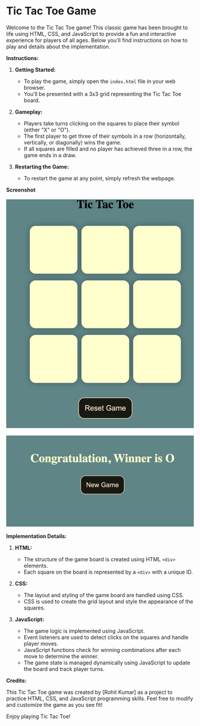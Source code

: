 # Tic Tac Toe Game

Welcome to the Tic Tac Toe game! This classic game has been brought to life using HTML, CSS, and JavaScript to provide a fun and interactive experience for players of all ages. Below you'll find instructions on how to play and details about the implementation.

**Instructions:**

1. **Getting Started:**
   - To play the game, simply open the `index.html` file in your web browser.
   - You'll be presented with a 3x3 grid representing the Tic Tac Toe board.

2. **Gameplay:**
   - Players take turns clicking on the squares to place their symbol (either "X" or "O").
   - The first player to get three of their symbols in a row (horizontally, vertically, or diagonally) wins the game.
   - If all squares are filled and no player has achieved three in a row, the game ends in a draw.

3. **Restarting the Game:**
   - To restart the game at any point, simply refresh the webpage.

**Screenshot** <br> <br>
<img src="./Screenshot/Home_Page.png" > <br> <br>
<img src="./Screenshot/Winning_Page.png" >

**Implementation Details:**

1. **HTML:**
   - The structure of the game board is created using HTML `<div>` elements.
   - Each square on the board is represented by a `<div>` with a unique ID.

2. **CSS:**
   - The layout and styling of the game board are handled using CSS.
   - CSS is used to create the grid layout and style the appearance of the squares.

3. **JavaScript:**
   - The game logic is implemented using JavaScript.
   - Event listeners are used to detect clicks on the squares and handle player moves.
   - JavaScript functions check for winning combinations after each move to determine the winner.
   - The game state is managed dynamically using JavaScript to update the board and track player turns.

**Credits:**

This Tic Tac Toe game was created by [Rohit Kumar] as a project to practice HTML, CSS, and JavaScript programming skills. Feel free to modify and customize the game as you see fit!

Enjoy playing Tic Tac Toe!
